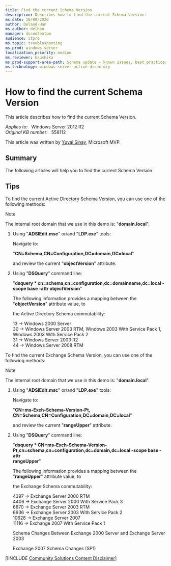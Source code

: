 ```yaml
---
title: Find the current Schema Version
description: Describes how to find the current Schema Version.
ms.date: 10/09/2020
author: Deland-Han
ms.author: delhan 
manager: dscontentpm
audience: itpro
ms.topic: troubleshooting
ms.prod: windows-server
localization_priority: medium
ms.reviewer: kaushika
ms.prod-support-area-path: Schema update - known issues, best practices, workflow review
ms.technology: windows-server-active-directory
---
```

# How to find the current Schema Version

This article describes how to find the current Schema Version.

_Applies to:_ &nbsp; Windows Server 2012 R2  
_Original KB number:_ &nbsp; 558112

This article was written by [Yuval Sinay](https://mvp.microsoft.com/en-US/PublicProfile/7674?fullName=Yuval%20Sinay), Microsoft MVP.

## Summary

The following articles will help you to find the current Schema Version.

## Tips

To find the current Active Directory Schema Version, you can use one of the following methods:  

>[!Note]
>The internal root domain that we use in this demo is: "**domain.local**".

1. Using "**ADSIEdit.msc**" or/and "**LDP.exe**" tools:

    Navigate to:

    "**CN=Schema,CN=Configuration,DC=domain,DC=local**"

    and review the current "**objectVersion**" attribute.

2. Using "**DSQuery**" command line:

    "**dsquery * cn=schema,cn=configuration,dc=domainname,dc=local -scope base -attr objectVersion**"

    The following information provides a mapping between the "**objectVersion**" attribute value, to

    the Active Directory Schema commutability:

    13 -> Windows 2000 Server  
    30 -> Windows Server 2003 RTM, Windows 2003 With Service Pack 1, Windows 2003 With Service Pack 2  
    31 -> Windows Server 2003 R2  
    44 -> Windows Server 2008 RTM

To find the current Exchange Schema Version, you can use one of the following methods:  

>[!Note]
>The internal root domain that we use in this demo is: "**domain.local**".

1. Using "**ADSIEdit.msc**" or/and "**LDP.exe**" tools:

    Navigate to:

    "**CN=ms-Exch-Schema-Version-Pt,** **CN=Schema,CN=Configuration,DC=domain,DC=local**"

    and review the current "**rangeUpper**" attribute.

2. Using "**DSQuery**" command line:

    "**dsquery * CN=ms-Exch-Schema-Version-Pt,cn=schema,cn=configuration,dc=domain,dc=local -scope base -attr  
    rangeUpper**"

    The following information provides a mapping between the "**rangeUpper**" attribute value, to

    the Exchange Schema commutability:

    4397 -> Exchange Server 2000 RTM  
    4406 -> Exchange Server 2000 With Service Pack 3  
    6870 -> Exchange Server 2003 RTM  
    6936 -> Exchange Server 2003 With Service Pack 2  
    10628 -> Exchange Server 2007  
    11116 -> Exchange 2007 With Service Pack 1  

    Schema Changes Between Exchange 2000 Server and Exchange Server 2003

    Exchange 2007 Schema Changes (SP1)

[!INCLUDE [Community Solutions Content Disclaimer](../../includes/community-solutions-content-disclaimer.md)]
